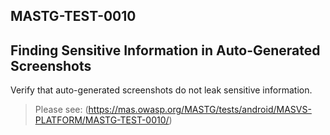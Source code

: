 ##  MASTG-TEST-0010

## Finding Sensitive Information in Auto-Generated Screenshots

Verify that auto-generated screenshots do not leak sensitive information.

> Please see: (https://mas.owasp.org/MASTG/tests/android/MASVS-PLATFORM/MASTG-TEST-0010/)